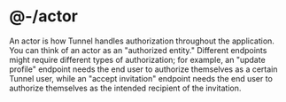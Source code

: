 # @-/actor

An actor is how Tunnel handles authorization throughout the application. You can think of an actor as an "authorized entity." Different endpoints might require different types of authorization; for example, an "update profile" endpoint needs the end user to authorize themselves as a certain Tunnel user, while an "accept invitation" endpoint needs the end user to authorize themselves as the intended recipient of the invitation.
